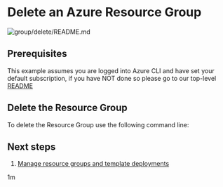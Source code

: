 
# Delete an Azure Resource Group

![group/delete/README.md](https://github.com/Azure-Samples/java-on-azure-examples/workflows/group/delete/README.md/badge.svg)

## Prerequisites

This example assumes you are logged into Azure CLI and have set your default
subscription, if you have NOT done so please go to our top-level
[README](../..)

## Delete the Resource Group

To delete the Resource Group use the following command line:

<!-- MARKDOWN-AUTO-DOCS:START (CODE:src=../group-delete/group-delete.sh) -->
<!-- MARKDOWN-AUTO-DOCS:END -->

## Next steps

1. [Manage resource groups and template deployments](https://docs.microsoft.com/en-us/cli/azure/group)

1m
